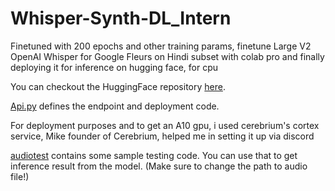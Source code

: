 # Whisper-Synth-DL_Intern
Finetuned  with 200 epochs and other training params, finetune Large V2 OpenAI Whisper for Google Fleurs on Hindi subset with colab pro and finally deploying it for inference on hugging face, for cpu

You can checkout the HuggingFace repository [here](https://huggingface.co/Sanyam0605/whisper-large-v2-hi).

[Api.py](https://github.com/Sj0605-DataSci/Whisper-Synth-DL_Intern/tree/main/api.py) defines the endpoint and deployment code.

For deployment purposes and to get an A10 gpu, i used cerebrium's cortex service, Mike founder of Cerebrium, helped me in setting it up via discord

[audiotest](https://github.com/Sj0605-DataSci/Whisper-Synth-DL_Intern/tree/main/audiotest) contains some sample testing code. You can use that to get inference result from the model. (Make sure to change the path to audio file!)
